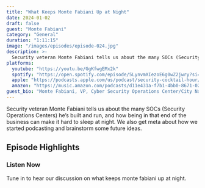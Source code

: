 ```yaml
---
title: "What Keeps Monte Fabiani Up at Night"
date: 2024-01-02
draft: false
guest: "Monte Fabiani"
category: "General"
duration: "1:11:15"
image: "/images/episodes/episode-024.jpg"
description: >-
  Security veteran Monte Fabiani tells us about the many SOCs (Security Operations Centers) he’s built and run, and how being in that end of the business can make it hard to sleep at night. We also get meta about how we started podcasting and brainstorm some future ideas.
platforms:
  youtube: "https://youtu.be/GgKfwgEMx2k"
  spotify: "https://open.spotify.com/episode/5LynvmXIezoE6g0wZ2jwry?si=54453e442f004fe7"
  apple: "https://podcasts.apple.com/us/podcast/security-cocktail-hour/id1679376200?i=1000640345832"
  amazon: "https://music.amazon.com/podcasts/d11e431a-f7b1-4bb0-8671-024afce9ade6/security-cocktail-hour"
guest_bio: "Monte Fabiani, VP, Cyber Security Operations Center/City National Bank"
---
```


Security veteran Monte Fabiani tells us about the many SOCs (Security Operations Centers) he’s built and run, and how being in that end of the business can make it hard to sleep at night. We also get meta about how we started podcasting and brainstorm some future ideas.

## Episode Highlights

### Listen Now

Tune in to hear our discussion on what keeps monte fabiani up at night.